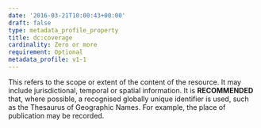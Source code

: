 ```yaml
---
date: '2016-03-21T10:00:43+00:00'
draft: false
type: metadata_profile_property
title: dc:coverage
cardinality: Zero or more
requirement: Optional
metadata_profile: v1-1
---
```

This refers to the scope or extent of the content of the resource. It may include jurisdictional, temporal or spatial information. It is **RECOMMENDED** that, where possible, a recognised globally unique identifier is used, such as the Thesaurus of Geographic Names. For example, the place of publication may be recorded.
